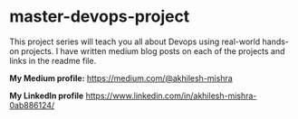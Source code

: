 # master-devops-project

This project series will teach you all about Devops using real-world hands-on projects. I have written medium blog posts on each of the projects and links in the readme file.

**My Medium profile:** https://medium.com/@akhilesh-mishra

**My LinkedIn profile** https://www.linkedin.com/in/akhilesh-mishra-0ab886124/
